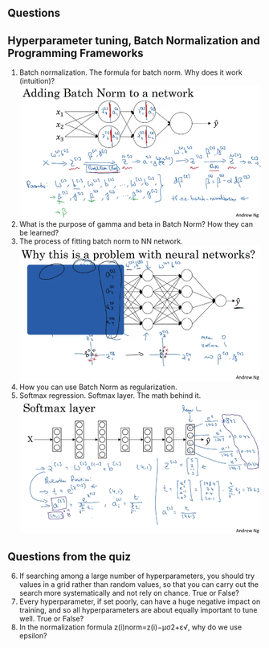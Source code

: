 ## Questions

## **Hyperparameter tuning, Batch Normalization and Programming Frameworks**

1. Batch normalization. The formula for batch norm. Why does it work (intuition)?
![BN](https://github.com/OzmundSedler/Deep-Learning-Coursera/blob/master/2%20Improving%20Deep%20Neural%20Networks%20Hyperparameter%20tuning%2C%20Regularization%20and%20Optimization/week%203/images/Screenshot%202020-05-12%20at%2008.31.13.png)
2. What is the purpose of gamma and beta in Batch Norm? How they can be learned?
3. The process of fitting batch norm to NN network.
![BN3](https://github.com/OzmundSedler/Deep-Learning-Coursera/blob/master/2%20Improving%20Deep%20Neural%20Networks%20Hyperparameter%20tuning%2C%20Regularization%20and%20Optimization/week%203/images/Screenshot%202020-05-12%20at%2008.32.56.png)
4. How you can use Batch Norm as regularization.
5. Softmax regression. Softmax layer. The math behind it.
![Softmax](https://github.com/OzmundSedler/Deep-Learning-Coursera/blob/master/2%20Improving%20Deep%20Neural%20Networks%20Hyperparameter%20tuning%2C%20Regularization%20and%20Optimization/week%203/images/Screenshot%202020-05-12%20at%2008.33.47.png)

## Questions from the quiz

6. If searching among a large number of hyperparameters, you should try values in a grid rather than random values, so that you can carry out the search more systematically and not rely on chance. True or False?
7. Every hyperparameter, if set poorly, can have a huge negative impact on training, and so all hyperparameters are about equally important to tune well. True or False?
8. In the normalization formula z(i)norm=z(i)−μσ2+ε√, why do we use epsilon?

